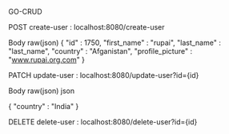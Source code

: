 GO-CRUD

POST create-user :
localhost:8080/create-user

Body raw(json)
{
    "id" : 1750,
    "first_name" : "rupai",
    "last_name" : "last_name",
    "country" : "Afganistan",
    "profile_picture" : "www.rupai.org.com"
}


PATCH update-user :
localhost:8080/update-user?id={id}

Body raw(json)
json

{
    "country" : "India"
}


DELETE delete-user :
localhost:8080/delete-user?id={id}

